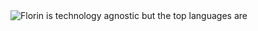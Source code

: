 <img src="https://github-readme-stats.vercel.app/api/top-langs/?username=Jozo132&layout=compact&theme=buefy" alt="Florin is technology agnostic but the  top languages are"/>
<!--
**Jozo132/Jozo132** is a ✨ _special_ ✨ repository because its `README.md` (this file) appears on your GitHub profile.

Here are some ideas to get you started:

- 🔭 I’m currently working on ...
- 🌱 I’m currently learning ...
- 👯 I’m looking to collaborate on ...
- 🤔 I’m looking for help with ...
- 💬 Ask me about ...
- 📫 How to reach me: ...
- 😄 Pronouns: ...
- ⚡ Fun fact: ...
-->
